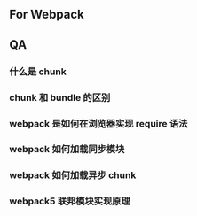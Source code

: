 ## For Webpack


## QA

### 什么是 chunk

### chunk 和 bundle 的区别

### webpack 是如何在浏览器实现 require 语法

### webpack 如何加载同步模块

### webpack 如何加载异步 chunk

### webpack5 联邦模块实现原理
